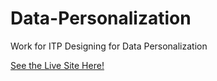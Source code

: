 # Data-Personalization
Work for ITP Designing for Data Personalization

<a href="http://samsadtler.github.io/Data-Personalization/">See the Live Site Here!</a>
